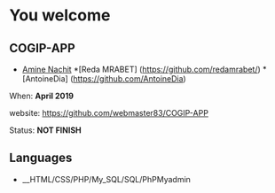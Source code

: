 # You welcome
## COGIP-APP
* [Amine Nachit](https://github.com/webmaster83)
*[Reda MRABET] (https://github.com/redamrabet/)
*[AntoineDia] (https://github.com/AntoineDia)

When: **April 2019**

website: https://github.com/webmaster83/COGIP-APP

Status: **NOT FINISH**

## Languages
* __HTML/CSS/PHP/My_SQL/SQL/PhPMyadmin
